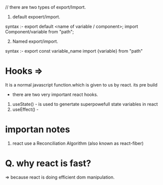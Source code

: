 // there are two types of export/Import.

1) default expoert/import.

syntax :- export default <name of variable / component>;
        import Component/variable from "path";


2) Named export/import.

syntax :- export const variable_name 
          import {variable} from "path"


# Hooks =>
It is a normal javascript function.which is given to us by react.
its pre build 
- there are two very important react hooks.
1) useState() - is used to genertate superpowefull state variables in react
2) useEffect() -  


# importan notes
1) react use a Reconciliation Algorithm (also known as react-fiber)

# Q. why react is fast?
=> because react is doing efficient dom manipulation. 


